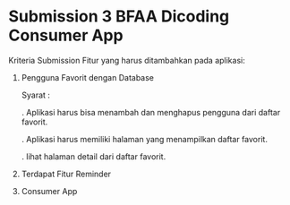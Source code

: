 # Submission 3 BFAA Dicoding Consumer App

Kriteria Submission
Fitur yang harus ditambahkan pada aplikasi:
1. Pengguna Favorit dengan Database
			
	Syarat :
	
	 . Aplikasi harus bisa menambah  dan menghapus  pengguna dari daftar favorit.
   
	 . Aplikasi harus memiliki halaman  yang menampilkan daftar favorit.
    
	 . lihat halaman detail dari daftar favorit.

2. Terdapat Fitur Reminder

3. Consumer App
